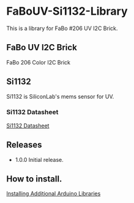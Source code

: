 # FaBoUV-Si1132-Library

This is a library for FaBo #206 UV I2C Brick.

## FaBo UV I2C Brick

FaBo 206 Color I2C Brick

## Si1132

Si1132 is SiliconLab's mems sensor for UV.

### Si1132 Datasheet

[Si1132 Datasheet](https://www.silabs.com/Support%20Documents/TechnicalDocs/Si1132.pdf)

## Releases

- 1.0.0 Initial release.

## How to install.

[Installing Additional Arduino Libraries](https://www.arduino.cc/en/Guide/Libraries)
